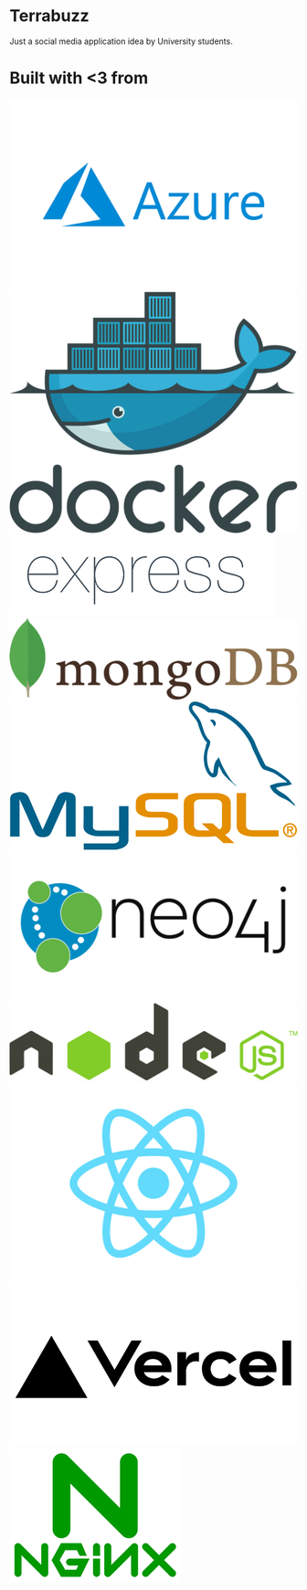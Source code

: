 # Terrabuzz

Just a social media application idea by University students.

# Built with <3 from

<img style='width: 100px, height: 100px' alt='Azure' src='docs/img/azure.png'  />
<img style='width: 100px, height: 100px' alt='Docker' src='docs/img/docker.svg' />
<img style='width: 100px, height: 100px' alt='Express JS' src='docs/img/Expressjs.png' />
<img style='width: 100px, height: 100px' alt='MongoDB' src='docs/img/mongodb.svg' />
<img style='width: 100px, height: 100px' alt='MySQL' src='docs/img/mysql.png' />
<img style='width: 100px, height: 100px' alt='Neo4j' src='docs/img/neo4j.png' />
<img style='width: 100px, height: 100px' alt='Node JS' src='docs/img/node.png' />
<img style='width: 100px, height: 100px' alt='React JS' src='docs/img/react.png' />
<img style='width: 100px, height: 100px' alt='Vercel' src='docs/img/vercel.png' />
<img style='width: 100px, height: 100px' alt='Nginx' src='docs/img/nginx.png' />
